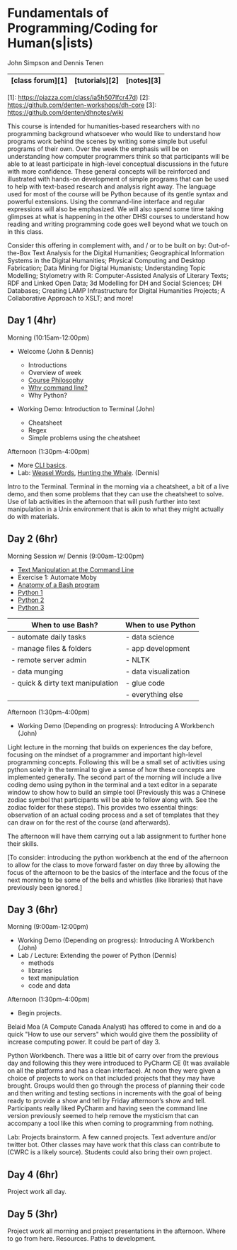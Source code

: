 # Fundamentals of Programming/Coding for Human(s|ists)
John Simpson and Dennis Tenen

[class forum][1] | [tutorials][2] | [notes][3]
-----------------|----------------|-------

[1]: https://piazza.com/class/ia5h507lfcr47d)
[2]: https://github.com/denten-workshops/dh-core
[3]: https://github.com/denten/dhnotes/wiki

This course is intended for humanities-based researchers with no programming
background whatsoever who would like to understand how programs work behind the
scenes by writing some simple but useful programs of their own. Over the week
the emphasis will be on understanding how computer programmers think so that
participants will be able to at least participate in high-level conceptual
discussions in the future with more confidence. These general concepts will be
reinforced and illustrated with hands-on development of simple programs that
can be used to help with text-based research and analysis right away. The
language used for most of the course will be Python because of its gentle
syntax and powerful extensions. Using the command-line interface and regular
expressions will also be emphasized. We will also spend some time taking
glimpses at what is happening in the other DHSI courses to understand how
reading and writing programming code goes well beyond what we touch on in this
class.

Consider this offering in complement with, and / or to be built on by:
Out-of-the-Box Text Analysis for the Digital Humanities; Geographical
Information Systems in the Digital Humanities; Physical Computing and Desktop
Fabrication; Data Mining for Digital Humanists; Understanding Topic Modelling;
Stylometry with R: Computer-Assisted Analysis of Literary Texts; RDF and Linked
Open Data; 3d Modelling for DH and Social Sciences; DH Databases; Creating LAMP
Infrastructure for Digital Humanities Projects; A Collaborative Approach to
XSLT; and more!

## Day 1 (4hr)

Morning (10:15am-12:00pm)
- Welcome (John & Dennis)
  - Introductions
  - Overview of week
  - [Course Philosophy][6]
  - [Why command line?][7]
  - Why Python?

- Working Demo: Introduction to Terminal (John)
  - Cheatsheet
  - Regex
  - Simple problems using the cheatsheet

[6]: https://github.com/denten-workshops/dh-core#philosophy
[7]: https://github.com/denten/dhnotes/blob/master/cli-basics.md#why-command-line

Afternoon (1:30pm-4:00pm)
- More [CLI basics][8].
- Lab: [Weasel Words][4], [Hunting the Whale][5]. (Dennis)

[4]: https://github.com/denten-courses/dhsi-coding-fundamentals/blob/master/labs/weasel.md
[5]: https://github.com/denten-courses/dhsi-coding-fundamentals/blob/master/labs/whale.md
[8]: https://github.com/denten/dhnotes/blob/master/cli-basics.md#table-of-contents

Intro to the Terminal. Terminal in the morning via a cheatsheet, a bit of a live 
demo, and then some problems that they can use the cheatsheet to solve.  Use of lab
activities in the afternoon that will push further into text manipulation in a Unix environment that is akin to what they might actually do with materials.

## Day 2 (6hr)

Morning Session w/ Dennis (9:00am-12:00pm)

- [Text Manipulation at the Command Line][9]
- Exercise 1: Automate Moby
- [Anatomy of a Bash program][10]
- [Python 1][11]
- [Python 2][12]
- [Python 3][13]

| When to use Bash?                 | When to use Python       |
------------------------------------|--------------------------|
| - automate daily tasks            | - data science           |
| - manage files & folders          | - app development        |
| - remote server admin             | - NLTK                   |
| - data munging                    | - data visualization     |
| - quick & dirty text manipulation | - glue code              |
|                                   | - everything else        |


[9]: https://github.com/denten/dhnotes/blob/master/cli-basics/109-text.md
[10]: https://github.com/denten-courses/dhsi-coding-fundamentals/blob/master/write-log.sh
[11]: https://github.com/denten/dhnotes/blob/master/python/python-1.md
[12]: https://github.com/denten/dhnotes/blob/master/python/python-2.md
[13]: https://github.com/denten/dhnotes/blob/master/python/python-3.md

Afternoon (1:30pm-4:00pm)
- Working Demo (Depending on progress): Introducing A Workbench (John)

Light lecture in the morning that builds on experiences the day before,
focusing on the mindset of a programmer and important high-level programming
concepts.  Following this will be a small set of activities using python solely
in the terminal to give a sense of how these concepts are implemented
generally.  The second part of the morning will include a live coding demo
using python in the terminal and a text editor in a separate window to show how
to build an simple tool (Previously this was a Chinese zodiac symbol that
participants will be able to follow along with. See the zodiac folder for these
steps).  This provides two essential things: observation of an actual coding
process and a set of templates that they can draw on for the rest of the course
(and afterwards).

The afternoon will have them carrying out a lab assignment to further hone
their skills.

[To consider: introducing the python workbench at the end of the afternoon to
allow for the class to move forward faster on day three by allowing the focus
of the afternoon to be the basics of the interface and the focus of the next
morning to be some of the bells and whistles (like libraries) that have
previously been ignored.]

## Day 3 (6hr)

Morning (9:00am-12:00pm)
- Working Demo (Depending on progress): Introducing A Workbench (John)
- Lab / Lecture: Extending the power of Python (Dennis)
  - methods
  - libraries
  - text manipulation
  - code and data

Afternoon (1:30pm-4:00pm)
- Begin projects.

Belaid Moa (A Compute Canada Analyst) has offered to come in and do a quick "How to use our servers" which would give them the possibility of increase computing power.  It could be part of day 3.

Python Workbench.  There was a little bit of carry over from the
previous day and following this they were introduced to PyCharm CE (It was
available on all the platforms and has a clean interface). At noon they were
given a choice of projects to work on that included projects that they may have
brought.  Groups would then go through the process of planning their code and
then writing and testing sections in increments with the goal of being ready to
provide a show and tell by Friday afternoon’s show and tell. Participants
really liked PyCharm and having seen the command line version previously seemed
to help remove the mysticism that can accompany a tool like this when coming
to programming from nothing.

Lab: Projects brainstorm. A few canned projects. Text adventure and/or twitter
bot.  Other classes may have work that this class can contribute to (CWRC is a likely source).  Students could also bring their own project.

## Day 4 (6hr)

Project work all day.

## Day 5 (3hr)

Project work all morning and project presentations in the afternoon. Where to go from here. Resources. Paths to development.
